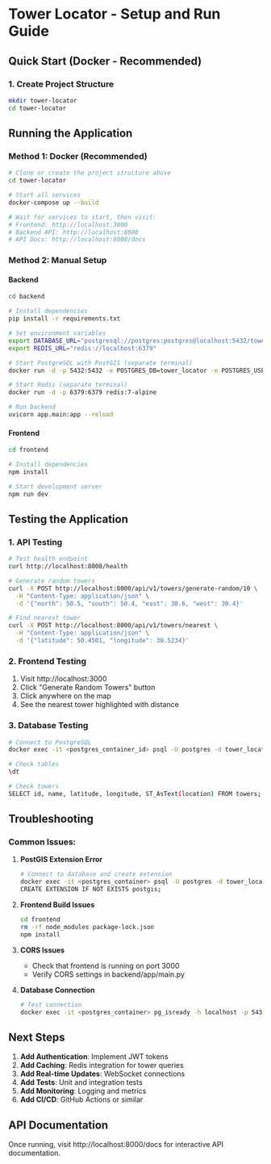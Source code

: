 # Tower Locator - Setup and Run Guide

## Quick Start (Docker - Recommended)

### 1. Create Project Structure
```bash
mkdir tower-locator
cd tower-locator
```

## Running the Application

### Method 1: Docker (Recommended)
```bash
# Clone or create the project structure above
cd tower-locator

# Start all services
docker-compose up --build

# Wait for services to start, then visit:
# Frontend: http://localhost:3000
# Backend API: http://localhost:8000
# API Docs: http://localhost:8000/docs
```

### Method 2: Manual Setup

#### Backend
```bash
cd backend

# Install dependencies
pip install -r requirements.txt

# Set environment variables
export DATABASE_URL="postgresql://postgres:postgres@localhost:5432/tower_locator"
export REDIS_URL="redis://localhost:6379"

# Start PostgreSQL with PostGIS (separate terminal)
docker run -d -p 5432:5432 -e POSTGRES_DB=tower_locator -e POSTGRES_USER=postgres -e POSTGRES_PASSWORD=postgres postgis/postgis:13-3.1

# Start Redis (separate terminal)
docker run -d -p 6379:6379 redis:7-alpine

# Run backend
uvicorn app.main:app --reload
```

#### Frontend
```bash
cd frontend

# Install dependencies
npm install

# Start development server
npm run dev
```

## Testing the Application

### 1. API Testing
```bash
# Test health endpoint
curl http://localhost:8000/health

# Generate random towers
curl -X POST http://localhost:8000/api/v1/towers/generate-random/10 \
  -H "Content-Type: application/json" \
  -d '{"north": 50.5, "south": 50.4, "east": 30.6, "west": 30.4}'

# Find nearest tower
curl -X POST http://localhost:8000/api/v1/towers/nearest \
  -H "Content-Type: application/json" \
  -d '{"latitude": 50.4501, "longitude": 30.5234}'
```

### 2. Frontend Testing
1. Visit http://localhost:3000
2. Click "Generate Random Towers" button
3. Click anywhere on the map
4. See the nearest tower highlighted with distance

### 3. Database Testing
```bash
# Connect to PostgreSQL
docker exec -it <postgres_container_id> psql -U postgres -d tower_locator

# Check tables
\dt

# Check towers
SELECT id, name, latitude, longitude, ST_AsText(location) FROM towers;
```

## Troubleshooting

### Common Issues:

1. **PostGIS Extension Error**
   ```bash
   # Connect to database and create extension
   docker exec -it <postgres_container> psql -U postgres -d tower_locator
   CREATE EXTENSION IF NOT EXISTS postgis;
   ```

2. **Frontend Build Issues**
   ```bash
   cd frontend
   rm -rf node_modules package-lock.json
   npm install
   ```

3. **CORS Issues**
   - Check that frontend is running on port 3000
   - Verify CORS settings in backend/app/main.py

4. **Database Connection**
   ```bash
   # Test connection
   docker exec -it <postgres_container> pg_isready -h localhost -p 5432
   ```

## Next Steps

1. **Add Authentication**: Implement JWT tokens
2. **Add Caching**: Redis integration for tower queries
3. **Add Real-time Updates**: WebSocket connections
4. **Add Tests**: Unit and integration tests
5. **Add Monitoring**: Logging and metrics
6. **Add CI/CD**: GitHub Actions or similar

## API Documentation

Once running, visit http://localhost:8000/docs for interactive API documentation.